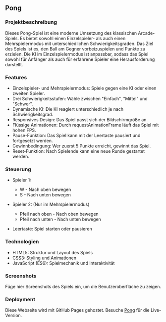 ## Pong

### Projektbeschreibung

Dieses Pong-Spiel ist eine moderne Umsetzung des klassischen Arcade-Spiels. Es bietet sowohl einen Einzelspieler- als auch einen Mehrspielermodus mit unterschiedlichen Schwierigkeitsgraden.
Das Ziel des Spiels ist es, den Ball am Gegner vorbeizuspielen und Punkte zu erzielen. Die KI im Einzelspielermodus ist anpassbar, sodass das Spiel sowohl für Anfänger als auch für erfahrene Spieler eine Herausforderung darstellt.

### Features

- Einzelspieler- und Mehrspielermodus: Spiele gegen eine KI oder einen zweiten Spieler.
- Drei Schwierigkeitsstufen: Wähle zwischen "Einfach", "Mittel" und "Schwer".
- Dynamische KI: Die KI reagiert unterschiedlich je nach Schwierigkeitsgrad.
- Responsives Design: Das Spiel passt sich der Bildschirmgröße an.
- Flüssige Animationen: Durch requestAnimationFrame läuft das Spiel mit hohen FPS.
- Pause-Funktion: Das Spiel kann mit der Leertaste pausiert und fortgesetzt werden.
- Gewinnbedingung: Wer zuerst 5 Punkte erreicht, gewinnt das Spiel.
- Reset-Funktion: Nach Spielende kann eine neue Runde gestartet werden.

### Steuerung

- Spieler 1:

  - W - Nach oben bewegen
  - S - Nach unten bewegen

- Spieler 2: (Nur im Mehrspielermodus)

  - Pfeil nach oben - Nach oben bewegen
  - Pfeil nach unten - Nach unten bewegen

- Leertaste: Spiel starten oder pausieren

### Technologien

- HTML5: Struktur und Layout des Spiels
- CSS3: Styling und Animationen
- JavaScript (ES6): Spielmechanik und Interaktivität

### Screenshots

Füge hier Screenshots des Spiels ein, um die Benutzeroberfläche zu zeigen.

### Deployment

Diese Webseite wird mit GitHub Pages gehostet. Besuche [Pong]() für die Live-Version.
